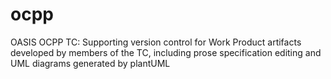 # ocpp
OASIS OCPP TC:  Supporting version control for Work Product artifacts developed by members of the TC, including prose specification editing and UML diagrams generated by plantUML
